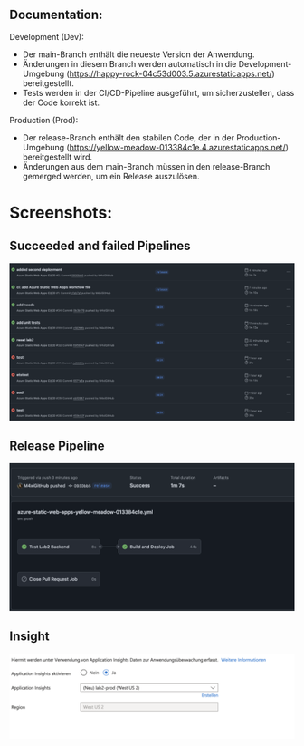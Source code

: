 ## Documentation:
Development (Dev):
* Der main-Branch enthält die neueste Version der Anwendung.
* Änderungen in diesem Branch werden automatisch in die Development-Umgebung (https://happy-rock-04c53d003.5.azurestaticapps.net/) bereitgestellt.
* Tests werden in der CI/CD-Pipeline ausgeführt, um sicherzustellen, dass der Code korrekt ist.

Production (Prod):
* Der release-Branch enthält den stabilen Code, der in der Production-Umgebung (https://yellow-meadow-013384c1e.4.azurestaticapps.net/) bereitgestellt wird.
* Änderungen aus dem main-Branch müssen in den release-Branch gemerged werden, um ein Release auszulösen.

# Screenshots:

## Succeeded and failed Pipelines
!['error'](screenshots/success_and_fail.png)
## Release Pipeline
!['error'](screenshots/success_release_pipe.png)
## Insight
!['error'](screenshots/insight.png)




